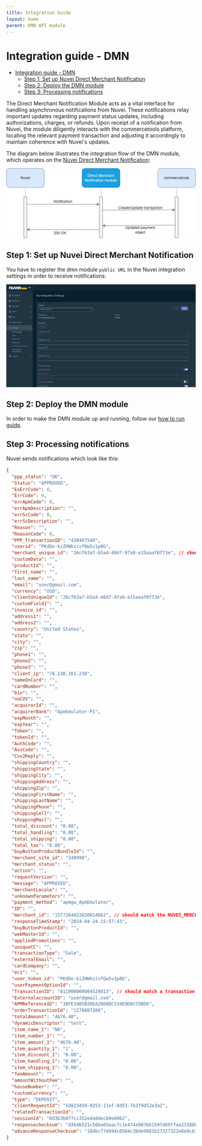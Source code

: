 ```yaml
---
title: Integration Guide
layout: home
parent: DMN API module
---
```

# Integration guide - DMN

- [Integration guide - DMN](#integration-guide---dmn)
  - [Step 1: Set up Nuvei Direct Merchant Notification](#step-1-set-up-nuvei-direct-merchant-notification)
  - [Step 2: Deploy the DMN module](#step-2-deploy-the-dmn-module)
  - [Step 3: Processing notifications](#step-3-processing-notifications)

The Direct Merchant Notification Module acts as a vital interface for handling asynchronous notifications from Nuvei. These notifications relay important updates regarding payment status updates, including authorizations, charges, or refunds. Upon receipt of a notification from Nuvei, the module diligently interacts with the commercetools platform, locating the relevant payment transaction and adjusting it accordingly to maintain coherence with Nuvei's updates.

The diagram below illustrates the integration flow of the DMN module, which operates on the [Nuvei Direct Merchant Notification](https://docs.nuvei.com/documentation/integration/webhooks/):

![Direct Merchant Notification](../../docs/images/Direct%20Merchant%20Notification.jpg)

## Step 1: Set up Nuvei Direct Merchant Notification

You have to register the dmn module `public URL` in the Nuvei integration settings in order to receive notifications:

![Public url](../../docs/images/nuvei-public-url.png)

## Step 2: Deploy the DMN module
In order to make the DMN module up and running, follow our  [how to run guide](./HowToRun.md).

## Step 3: Processing notifications

Nuvei sends notifications which look like this:

```json
{
  "ppp_status": "OK",
  "Status": "APPROVED",
  "ExErrCode": 0,
  "ErrCode": 0,
  "errApmCode": 0,
  "errApmDescription": "",
  "errScCode": 0,
  "errScDescription": "",
  "Reason": "",
  "ReasonCode": 0,
  "PPP_TransactionID": "438407548",
  "userid": "PKdDe-kiZHWkzisfQwSv1p0G",
  "merchant_unique_id": "26cf63a7-b5a4-40d7-97a9-e15aaaf0f73e", // should match an existing payment key in commercetools
  "customData": "",
  "productId": "",
  "first_name": "",
  "last_name": "",
  "email": "user@gmail.com",
  "currency": "USD",
  "clientUniqueId": "26cf63a7-b5a4-40d7-97a9-e15aaaf0f73e",
  "customField1": "",
  "invoice_id": "",
  "address1": "",
  "address2": "",
  "country": "United States",
  "state": "",
  "city": "",
  "zip": "",
  "phone1": "",
  "phone2": "",
  "phone3": "",
  "client_ip": "78.130.161.238",
  "nameOnCard": "",
  "cardNumber": "",
  "bin": "",
  "noCVV": "",
  "acquirerId": "",
  "acquirerBank": "ApmEmulator-PI",
  "expMonth": "",
  "expYear": "",
  "Token": "",
  "tokenId": "",
  "AuthCode": "",
  "AvsCode": "",
  "Cvv2Reply": "",
  "shippingCountry": "",
  "shippingState": "",
  "shippingCity": "",
  "shippingAddress": "",
  "shippingZip": "",
  "shippingFirstName": "",
  "shippingLastName": "",
  "shippingPhone": "",
  "shippingCell": "",
  "shippingMail": "",
  "total_discount": "0.00",
  "total_handling": "0.00",
  "total_shipping": "0.00",
  "total_tax": "0.00",
  "buyButtonProductBundleId": "",
  "merchant_site_id": "240998",
  "merchant_status": "",
  "action": "",
  "requestVersion": "",
  "message": "APPROVED",
  "merchantLocale": "",
  "unknownParameters": "",
  "payment_method": "apmgw_ApmEmulator",
  "ID": "",
  "merchant_id": "1577264922828814662", // should match the NUVEI_MERCHANT_ID
  "responseTimeStamp": "2024-04-24.15:57:43",
  "buyButtonProductId": "",
  "webMasterId": "",
  "appliedPromotions": "",
  "uniqueCC": "",
  "transactionType": "Sale",
  "externalEmail": "",
  "cardCompany": "",
  "eci": "",
  "user_token_id": "PKdDe-kiZHWkzisfQwSv1p0G",
  "userPaymentOptionId": "",
  "TransactionID": "811000000004528013", // should match a transaction interactionId in commercetools
  "ExternalaccountID": "user@gmail.com",
  "APMReferenceID": "38FE34B5B3DEA2066DC534E9D8CCDBD6",
  "orderTransactionId": "1278607208",
  "totalAmount": "4676.40",
  "dynamicDescriptor": "test",
  "item_name_1": "NA",
  "item_number_1": "",
  "item_amount_1": "4676.40",
  "item_quantity_1": "1",
  "item_discount_1": "0.00",
  "item_handling_1": "0.00",
  "item_shipping_1": "0.00",
  "feeAmount": "",
  "amountWithoutFee": "",
  "houseNumber": "",
  "customCurrency": "",
  "type": "DEPOSIT",
  "clientRequestId": "5d823450-0253-11ef-8d53-7b279d52e3a2",
  "relatedTransactionId": "",
  "sessionId": "0d3b3b0f7cc352eda0decb9e6062",
  "responsechecksum": "d3b4b521c50ba03aac7c1e474a9876b1597d69ffae233888f01e6f06878b38f0",
  "advanceResponseChecksum": "18dbc77d494c0584c36de9981b27327322e8e9cb7d174114056142d80162818c"
}
```
